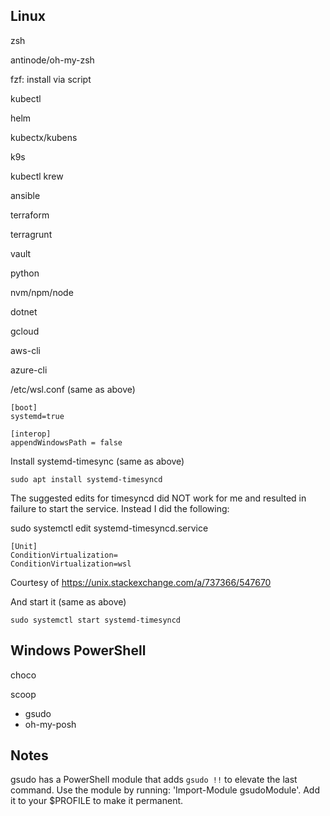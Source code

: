 Linux
----
zsh

antinode/oh-my-zsh

fzf: install via script

kubectl

helm

kubectx/kubens

k9s

kubectl krew

ansible

terraform

terragrunt

vault

python

nvm/npm/node

dotnet

gcloud

aws-cli

azure-cli

/etc/wsl.conf (same as above)

```
[boot]
systemd=true

[interop]
appendWindowsPath = false
```

Install systemd-timesync (same as above)

`sudo apt install systemd-timesyncd`

The suggested edits for timesyncd did NOT work for me and resulted in failure to start the service. Instead I did the following:

sudo systemctl edit systemd-timesyncd.service

```
[Unit]
ConditionVirtualization=
ConditionVirtualization=wsl
```

Courtesy of https://unix.stackexchange.com/a/737366/547670

And start it (same as above)

`sudo systemctl start systemd-timesyncd`

Windows PowerShell
----
choco

scoop

- gsudo
- oh-my-posh

Notes
-----
gsudo has a PowerShell module that adds `gsudo !!` to elevate the last command.
Use the module by running: 'Import-Module gsudoModule'.
Add it to your $PROFILE to make it permanent.
